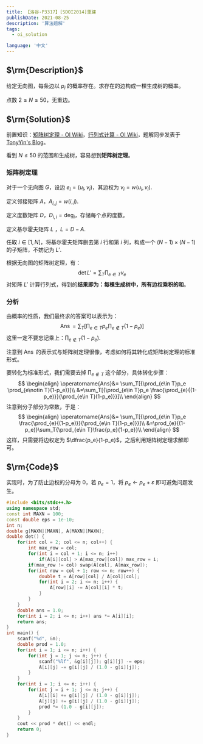 ```yaml
---
title: 【洛谷-P3317】[SDOI2014]重建
publishDate: 2021-08-25
description: '算法题解'
tags:
  - oi_solution

language: '中文'
---
```


## $\rm{Description}$

给定无向图，每条边以 $p_i$ 的概率存在。求存在的边构成一棵生成树的概率。

点数 $2\leq N\leq 50$，无重边。

## $\rm{Solution}$

前置知识：[矩阵树定理 - OI Wiki](http://oi-wiki.com/graph/matrix-tree/)，[行列式计算 - OI Wiki](http://oi-wiki.com/math/gauss/#_12)，题解同步发表于 [TonyYin's Blog](https://www.tonyyin.top/2021/08/luogu-p3317/)。

看到 $N\leq 50$ 的范围和生成树，容易想到**矩阵树定理**。

### 矩阵树定理

对于一个无向图 $G$，设边 $e_i=(u_i, v_i)$，其边权为 $v_i = w(u_i, v_i)$.

定义邻接矩阵 $A$，$A_{i, j}=w(i, j)$.

定义度数矩阵 $D$，$D_{i, i}=\operatorname{deg}_{i}$，存储每个点的度数。

定义基尔霍夫矩阵 $L$ ，$L=D-A$.

任取 $i\in[1, N]$，将基尔霍夫矩阵删去第 $i$ 行和第 $i$ 列，构成一个 $(N-1)\times (N-1)$ 的子矩阵，不妨记为 $L'$.

根据无向图的矩阵树定理，有：
$$
\det L' = \sum_{T}{\prod_{e\in T}v_e}
$$
对矩阵 $L'$ 计算行列式，得到的**结果即为：每棵生成树中，所有边权乘积的和**。

### 分析

由概率的性质，我们最终求的答案可以表示为：
$$
\operatorname{Ans}=\sum_T[{\prod_{e\in T}p_e \prod_{e\notin T}(1-p_e)}]
$$
这里一定不要忘记乘上：$\prod_{e\notin T}(1-p_e)$.

注意到 $\operatorname{Ans}$ 的表示式与矩阵树定理很像，考虑如何将其转化成矩阵树定理的标准形式。

要转化为标准形式，我们需要去掉 $\prod_{e\notin T}$ 这个部分，具体转化步骤：
$$
\begin{align}
\operatorname{Ans}&=
\sum_T[{\prod_{e\in T}p_e \prod_{e\notin T}(1-p_e)}]\\
&=\sum_T[{\prod_{e\in T}p_e \frac{\prod_{e}{(1-p_e)}}{\prod_{e\in T}(1-p_e)}}]\\
\end{align}
$$
注意到分子部分为常数，于是：
$$
\begin{align}
\operatorname{Ans}&=
\sum_T[{\prod_{e\in T}p_e \frac{\prod_{e}{(1-p_e)}}{\prod_{e\in T}(1-p_e)}}]\\
&=\prod_{e}{(1-p_e)}\sum_T{\prod_{e\in T}\frac{p_e}{1-p_e}}\\
\end{align}
$$
这样，只需要将边权定为 $\dfrac{p_e}{1-p_e}$，之后利用矩阵树定理求解即可。

## $\rm{Code}$

实现时，为了防止边权的分母为 $0$，若 $p_e=1$，将 $p_e\leftarrow p_e+\varepsilon$ 即可避免问题发生。

```cpp
#include <bits/stdc++.h>
using namespace std;
const int MAXN = 100;
const double eps = 1e-10;
int n;
double g[MAXN][MAXN], A[MAXN][MAXN];
double det() {
	for(int col = 2; col <= n; col++) {
		int max_row = col;
		for(int i = col + 1; i <= n; i++)
			if(A[i][col] > A[max_row][col]) max_row = i;
		if(max_row != col) swap(A[col], A[max_row]);
		for(int row = col + 1; row <= n; row++) {
			double t = A[row][col] / A[col][col];
			for(int i = 2; i <= n; i++) {
				A[row][i] -= A[col][i] * t;
			}
		}
	}
	double ans = 1.0;
	for(int i = 2; i <= n; i++) ans *= A[i][i];
	return ans;
}
int main() {
	scanf("%d", &n);
	double prod = 1.0;
	for(int i = 1; i <= n; i++) {
		for(int j = 1; j <= n; j++) {
			scanf("%lf", &g[i][j]); g[i][j] -= eps;
			A[i][j] -= g[i][j] / (1.0 - g[i][j]);
		}
	}
	for(int i = 1; i <= n; i++) {
		for(int j = i + 1; j <= n; j++) {
			A[i][i] += g[i][j] / (1.0 - g[i][j]);
			A[j][j] += g[i][j] / (1.0 - g[i][j]);
			prod *= (1.0 - g[i][j]);
		}
	}
	cout << prod * det() << endl;
	return 0;
}
```
